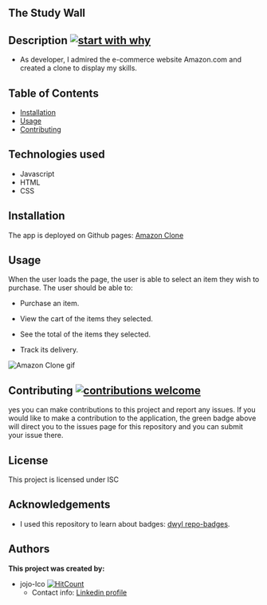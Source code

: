 ## The Study Wall


## Description [![start with why](https://img.shields.io/badge/start%20with-why%3F-brightgreen.svg?style=flat)](http://www.ted.com/talks/simon_sinek_how_great_leaders_inspire_action)

* As developer, I admired the e-commerce website Amazon.com and created a clone to display my skills. 

## Table of Contents

* [Installation](#installation)
* [Usage](#usage)
* [Contributing](#contributing)

## Technologies used

* Javascript
* HTML
* CSS


## Installation

The app is deployed on Github pages: [Amazon Clone](https://jojo-lco/amazon-clone/)
## Usage

When the user loads the page, the user is able to select an item they wish to purchase. 
The user should be able to:

  * Purchase an item.

  * View the cart of the items they selected.

  * See the total of the items they selected.
    
  * Track its delivery.

 ![Amazon Clone gif]()

## Contributing [![contributions welcome](https://img.shields.io/badge/contributions-welcome-brightgreen.svg?style=flat)](https://github.com/jojo-lco/amazon-clone/issues)

yes you can make contributions to this project and report any issues. If you would like to make a contribution to the application, the green badge above will direct you to the issues page for this repository and you can submit your issue there.

## License

This project is licensed under ISC

## Acknowledgements
* I used this repository to learn about badges: 
[dwyl repo-badges](https://github.com/dwyl/repo-badges).

## Authors

**This project was created by:**
* jojo-lco [![HitCount](http://hits.dwyl.com/jojo-lco/amazon-clone.svg)](http://hits.dwyl.com/jojo-lco/amazon-clone)
  * Contact info: [Linkedin profile](https://www.linkedin.com/in/josephine-ndungu-a0a441160)


